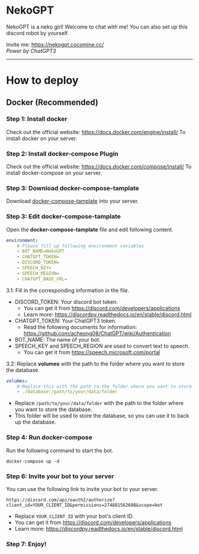 NekoGPT
===
NekoGPT is a neko girl! Welcome to chat with me!
You can also set up this discord robot by yourself.

Invite me: https://nekogpt.cocomine.cc/ <br>
*Power by ChatGPT3*
<hr>

# How to deploy

## Docker (Recommended)
### Step 1: Install docker
Check out the official website: https://docs.docker.com/engine/install/
To install docker on your server.

### Step 2: Install docker-compose Plugin
Check out the official website: https://docs.docker.com/compose/install/
To install docker-compose on your server.

### Step 3: Download docker-compose-tamplate
Download [docker-compose-tamplate](/docker-compose-tamplate.yml) into your server.

### Step 3: Edit docker-compose-tamplate
Open the **docker-compose-tamplate** file and edit following content.
```YAML
environment:
    # Please fill up following environment variables
    - BOT_NAME=NekoGPT
    - CHATGPT_TOKEN=
    - DISCORD_TOKEN=
    - SPEECH_KEY=
    - SPEECH_REGION=
    - CHATGPT_BASE_URL=
```

3.1: Fill in the corresponding information in the file.
- DISCORD_TOKEN: Your discord bot token. 
  - You can get it from https://discord.com/developers/applications
  - Learn more: https://discordpy.readthedocs.io/en/stable/discord.html
- CHATGPT_TOKEN: Your ChatGPT3 token.
    - Read the following documents for information: https://github.com/acheong08/ChatGPT/wiki/Authentication
- BOT_NAME: The name of your bot.
- SPEECH_KEY and SPEECH_REGION are used to convert text to speech.
    - You can get it from https://speech.microsoft.com/portal

3.2: Replace **volumes** with the path to the folder where you want to store the database.
```YAML
volumes:
    # Replace this with the path to the folder where you want to store the database.
    - ./database:/path/to/your/data/folder
```
- Replace `/path/to/your/data/folder` with the path to the folder where you want to store the database.
- This folder will be used to store the database, so you can use it to back up the database.

### Step 4: Run docker-compose
Run the following command to start the bot.
```shell
docker-compose up -d
```

### Step 6: Invite your bot to your server
You can use the following link to invite your bot to your server.
```
https://discord.com/api/oauth2/authorize?client_id=YOUR_CLIENT_ID&permissions=274881562688&scope=bot
```
- Replace `YOUR_CLIENT_ID` with your bot's client ID.
- You can get it from https://discord.com/developers/applications
- Learn more: https://discordpy.readthedocs.io/en/stable/discord.html

### Step 7: Enjoy!